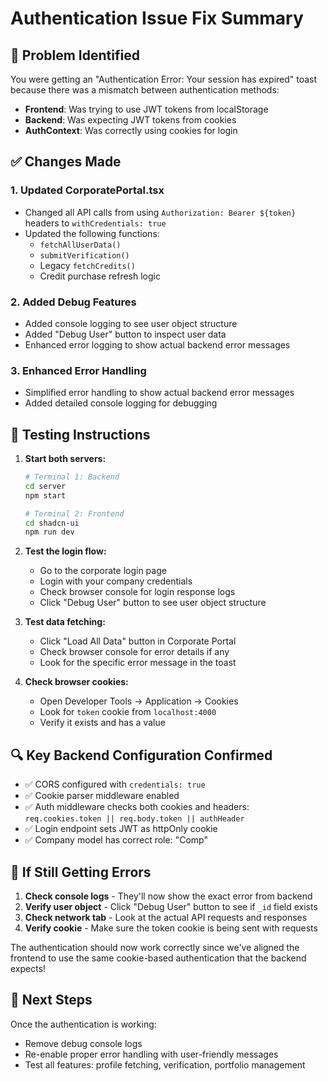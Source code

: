 # Authentication Issue Fix Summary

## 🔧 Problem Identified
You were getting an "Authentication Error: Your session has expired" toast because there was a mismatch between authentication methods:

- **Frontend**: Was trying to use JWT tokens from localStorage 
- **Backend**: Was expecting JWT tokens from cookies
- **AuthContext**: Was correctly using cookies for login

## ✅ Changes Made

### 1. **Updated CorporatePortal.tsx**
- Changed all API calls from using `Authorization: Bearer ${token}` headers to `withCredentials: true`
- Updated the following functions:
  - `fetchAllUserData()` 
  - `submitVerification()`
  - Legacy `fetchCredits()` 
  - Credit purchase refresh logic

### 2. **Added Debug Features**
- Added console logging to see user object structure
- Added "Debug User" button to inspect user data
- Enhanced error logging to show actual backend error messages

### 3. **Enhanced Error Handling**
- Simplified error handling to show actual backend error messages
- Added detailed console logging for debugging

## 🧪 Testing Instructions

1. **Start both servers:**
   ```bash
   # Terminal 1: Backend
   cd server
   npm start
   
   # Terminal 2: Frontend  
   cd shadcn-ui
   npm run dev
   ```

2. **Test the login flow:**
   - Go to the corporate login page
   - Login with your company credentials
   - Check browser console for login response logs
   - Click "Debug User" button to see user object structure

3. **Test data fetching:**
   - Click "Load All Data" button in Corporate Portal
   - Check browser console for error details if any
   - Look for the specific error message in the toast

4. **Check browser cookies:**
   - Open Developer Tools → Application → Cookies
   - Look for `token` cookie from `localhost:4000`
   - Verify it exists and has a value

## 🔍 Key Backend Configuration Confirmed

- ✅ CORS configured with `credentials: true`
- ✅ Cookie parser middleware enabled
- ✅ Auth middleware checks both cookies and headers: `req.cookies.token || req.body.token || authHeader`
- ✅ Login endpoint sets JWT as httpOnly cookie
- ✅ Company model has correct role: "Comp"

## 🚨 If Still Getting Errors

1. **Check console logs** - They'll now show the exact error from backend
2. **Verify user object** - Click "Debug User" button to see if `_id` field exists
3. **Check network tab** - Look at the actual API requests and responses
4. **Verify cookie** - Make sure the token cookie is being sent with requests

The authentication should now work correctly since we've aligned the frontend to use the same cookie-based authentication that the backend expects!

## 🎯 Next Steps

Once the authentication is working:
- Remove debug console logs
- Re-enable proper error handling with user-friendly messages
- Test all features: profile fetching, verification, portfolio management